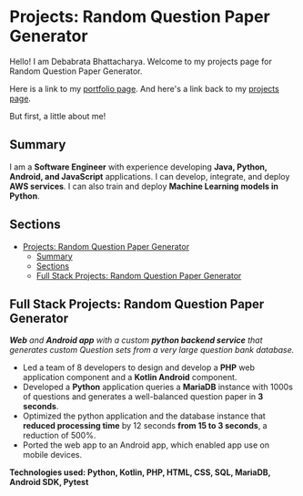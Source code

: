 # Projects: Random Question Paper Generator

Hello! I am Debabrata Bhattacharya. Welcome to my projects page for Random Question Paper Generator.

Here is a link to my [portfolio page](../index.html). And here's a link back to my [projects page](../projects.html).

But first, a little about me!

## Summary

I am a **Software Engineer** with experience developing **Java, Python, Android, and JavaScript** applications. I can develop, integrate, and deploy **AWS services**. I can also train and deploy **Machine Learning models in Python**.

## Sections

- [Projects: Random Question Paper Generator](#projects-random-question-paper-generator)
  - [Summary](#summary)
  - [Sections](#sections)
  - [Full Stack Projects: Random Question Paper Generator](#full-stack-projects-random-question-paper-generator)

## Full Stack Projects: Random Question Paper Generator

*​**Web** and **Android app** with a custom **python backend service** that generates custom Question sets from a very large question bank database.*

- Led a team of 8 developers to design and develop a **PHP** web application component and a **Kotlin Android** component.
- Developed a **Python** application queries a **MariaDB** instance with 1000s of questions and generates a well-balanced question paper in **3 seconds**.
- Optimized the python application and the database instance that **reduced processing time** by 12 seconds **from 15 to 3 seconds**, a reduction of 500%.
- Ported the web app to an Android app, which enabled app use on mobile devices.

**Technologies used: Python, Kotlin, PHP, HTML, CSS, SQL, MariaDB, Android SDK, Pytest**
